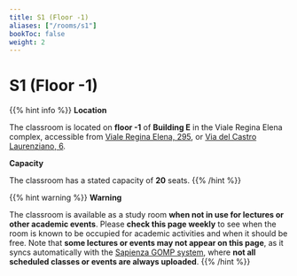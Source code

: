 ```yaml
---
title: S1 (Floor -1)
aliases: ["/rooms/s1"]
bookToc: false
weight: 2
---
```


# S1 (Floor -1)

{{% hint info %}}
<i class="fa-solid fa-location-pin" style="color: #74C0FC;"></i> **Location**

The classroom is located on **floor -1** of **Building E** in the Viale Regina Elena complex, accessible from [Viale Regina Elena, 295](https://www.google.com/maps/place/Viale+Regina+Elena,+295,+00161+Roma+RM), or [Via del Castro Laurenziano, 6](https://www.google.com/maps/place/Via+del+Castro+Laurenziano,+6,+00161+Roma+RM).

<i class="fa-solid fa-chair" style="color: #74C0FC;"></i> **Capacity**

The classroom has a stated capacity of **20** seats.
{{% /hint %}}

{{% hint warning %}}
<i class="fa-solid fa-triangle-exclamation" style="color: #FFD43B;"></i> **Warning**

The classroom is available as a study room **when not in use for lectures or other academic events**. Please **check this page weekly** to see when the room is known to be occupied for academic activities and when it should be free. Note that **some lectures or events may not appear on this page**, as it syncs automatically with the [Sapienza GOMP system](https://www2.uniroma1.it/servizi/aule/default.php), where **not all scheduled classes or events are always uploaded**.
{{% /hint %}}

